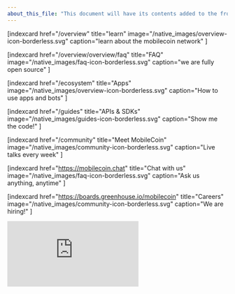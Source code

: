 ```yaml
---
about_this_file: "This document will have its contents added to the front page beneath the hero section and above the footer. Note that when mixing md and html, you must include line breaks so the interpreter knows to switch rules, and be aware than too much leading space might be read as a <code> block"
---
```


<div className="section index-cards">
<div className="width">
<div className="grid grid-cols-1 md:grid-cols-2 xl:grid-cols-4">

[indexcard href="/overview" title="learn" image="/native_images/overview-icon-borderless.svg" 
    caption="learn about the mobilecoin network" ]

[indexcard href="/overview/overview/faq" title="FAQ" image="/native_images/faq-icon-borderless.svg"
    caption="we are fully open source" ]
    
[indexcard href="/ecosystem" title="Apps" image="/native_images/overview-icon-borderless.svg" 
    caption="How to use apps and bots" ]

[indexcard href="/guides" title="APIs & SDKs" image="/native_images/guides-icon-borderless.svg" 
    caption="Show me the code!" ]

[indexcard href="/community" title="Meet MobileCoin" image="/native_images/community-icon-borderless.svg"
    caption="Live talks every week" ]

[indexcard href="https://mobilecoin.chat" title="Chat with us" image="/native_images/faq-icon-borderless.svg"
    caption="Ask us anything, anytime" ]

[indexcard href="https://boards.greenhouse.io/mobilecoin" title="Careers" image="/native_images/community-icon-borderless.svg"
    caption="We are hiring!" ]

</div>
</div>
</div>
  
  <div className="section video-embed relative w-4/5 max-w-[800px] m-auto">
<div className="pb-[56.25%] relative overflow-hidden rounded-lg">
<iframe src="https://www.youtube.com/embed/DAyojx67Stg" title="YouTube video player" 
  frameborder="0" allow="accelerometer; autoplay; clipboard-write; encrypted-media; gyroscope; picture-in-picture" allowfullscreen 
className="w-full h-full absolute inset-0"></iframe>
</div>
</div>
